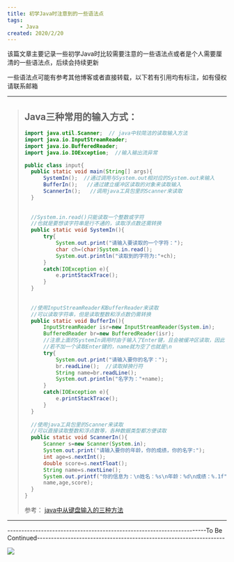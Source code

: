 ```yaml
---
title: 初学Java时注意到的一些语法点
tags: 
	- Java
created: 2020/2/20
---
```


该篇文章主要记录一些初学Java时比较需要注意的一些语法点或者是个人需要厘清的一些语法点，后续会持续更新

一些语法点可能有参考其他博客或者直接转载，以下若有引用均有标注，如有侵权请联系邮箱

<!-- more -->

------

> ## Java三种常用的输入方式：
>
> ```java
> import java.util.Scanner;  // java中较简洁的读取输入方法
> import java.io.InputStreamReader;   
> import java.io.BufferedReader;  
> import java.io.IOException;  //输入输出流异常
> 
> public class input{
> 	public static void main(String[] args){
> 		SystemIn();  //通过调用与System.out相对应的System.out来输入
> 		BufferIn();   //通过建立缓冲区读取的对象来读取输入
> 		ScannerIn();   //调用java工具包里的Scanner来读取
> 	}
> 	
> 	
> 	//System.in.read()只能读取一个整数或字符
> 	//也就是要想读字符串是行不通的，读取浮点数还需转换
> 	public static void SystemIn(){
> 		try{
> 			System.out.print("请输入要读取的一个字符：");
> 			char ch=(char)System.in.read();
> 			System.out.println("读取到的字符为:"+ch);
> 		}
> 		catch(IOException e){
> 			e.printStackTrace();
> 		}
> 	}
> 	
> 	
> 	//使用InputStreamReader和BufferReader来读取
> 	//可以读取字符串，但是读取整数和浮点数仍需转换
> 	public static void BufferIn(){
> 		InputStreamReader isr=new InputStreamReader(System.in);
> 		BufferedReader br=new BufferedReader(isr);
> 		//注意上面的SystemIn调用时由于输入了Enter键，且会被缓冲区读取，因此
> 		//若不加一个读取Enter键的，name就为空了也就是\n
> 		try{	
> 			System.out.print("请输入要你的名字：");
> 			br.readLine();  //读取掉换行符
> 			String name=br.readLine();
> 			System.out.println("名字为："+name);
> 		}
> 		catch(IOException e){
> 			e.printStackTrace();
> 		}
> 	}
> 	
> 	//使用java工具包里的Scanner来读取
> 	//可以直接读取整数和浮点数等，各种数据类型都方便读取
> 	public static void ScannerIn(){
> 		Scanner s=new Scanner(System.in);
> 		System.out.print("请输入要你的年龄，你的成绩，你的名字:");
> 		int age=s.nextInt();
> 		double score=s.nextFloat();
> 		String name=s.nextLine();
> 		System.out.printf("你的信息为：\n姓名：%s\n年龄：%d\n成绩：%.1f",
> 		name,age,score);
> 	}
> }
> ```
>
> 参考： [java中从键盘输入的三种方法](<https://blog.csdn.net/u012249177/article/details/49586383?utm_source=distribute.pc_relevant.none-task>)

------

-----------------------------------------------------------------------To Be Continued-------------------------------------------------------------------

![](https://www.piedron.cn/images/bg3.jpg)